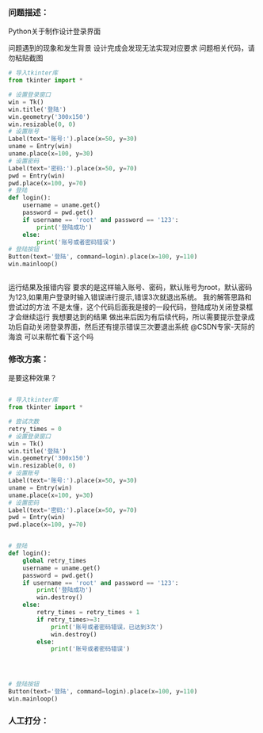 ### 问题描述：
<p>Python关于制作设计登录界面</p>
问题遇到的现象和发生背景
设计完成会发现无法实现对应要求
问题相关代码，请勿粘贴截图

```python
# 导入tkinter库
from tkinter import *

# 设置登录窗口
win = Tk()
win.title('登陆')
win.geometry('300x150')
win.resizable(0, 0)
# 设置账号
Label(text='账号:').place(x=50, y=30)
uname = Entry(win)
uname.place(x=100, y=30)
# 设置密码
Label(text='密码:').place(x=50, y=70)
pwd = Entry(win)
pwd.place(x=100, y=70)
# 登陆
def login():
    username = uname.get()
    password = pwd.get()
    if username == 'root' and password == '123':
        print('登陆成功')
    else:
        print('账号或者密码错误')
# 登陆按钮
Button(text='登陆', command=login).place(x=100, y=110)
win.mainloop()



```
运行结果及报错内容
要求的是这样输入账号、密码，默认账号为root，默认密码为123,如果用户登录时输入错误进行提示,错误3次就退出系统。
我的解答思路和尝试过的方法
不是太懂，这个代码后面我是接的一段代码，登陆成功关闭登录框才会继续运行
我想要达到的结果
做出来后因为有后续代码，所以需要提示登录成功后自动关闭登录界面，然后还有提示错误三次要退出系统
@CSDN专家-天际的海浪 可以来帮忙看下这个吗 
### 修改方案：
是要这种效果？

```python

# 导入tkinter库
from tkinter import *

# 尝试次数
retry_times = 0
# 设置登录窗口
win = Tk()
win.title('登陆')
win.geometry('300x150')
win.resizable(0, 0)
# 设置账号
Label(text='账号:').place(x=50, y=30)
uname = Entry(win)
uname.place(x=100, y=30)
# 设置密码
Label(text='密码:').place(x=50, y=70)
pwd = Entry(win)
pwd.place(x=100, y=70)


# 登陆
def login():
    global retry_times
    username = uname.get()
    password = pwd.get()
    if username == 'root' and password == '123':
        print('登陆成功')
        win.destroy()
    else:
        retry_times = retry_times + 1
        if retry_times>=3:
            print('账号或者密码错误，已达到3次')
            win.destroy()
        else:
            print('账号或者密码错误')




# 登陆按钮
Button(text='登陆', command=login).place(x=100, y=110)
win.mainloop()

```

### 人工打分：
